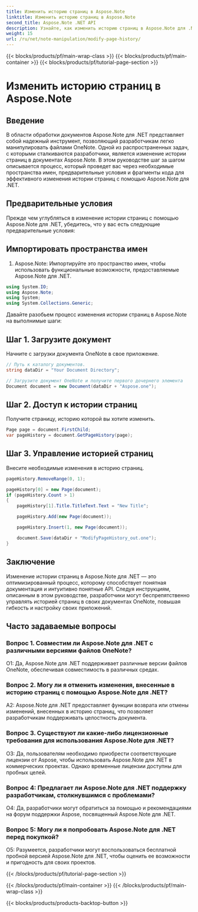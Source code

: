 ```yaml
---
title: Изменить историю страниц в Aspose.Note
linktitle: Изменить историю страниц в Aspose.Note
second_title: Aspose.Note .NET API
description: Узнайте, как изменить историю страниц в Aspose.Note для .NET, используя это подробное руководство. Расширьте свои возможности обработки документов без особых усилий.
weight: 15
url: /ru/net/note-manipulation/modify-page-history/
---
```


{{< blocks/products/pf/main-wrap-class >}}
{{< blocks/products/pf/main-container >}}
{{< blocks/products/pf/tutorial-page-section >}}

# Изменить историю страниц в Aspose.Note

## Введение

В области обработки документов Aspose.Note для .NET представляет собой надежный инструмент, позволяющий разработчикам легко манипулировать файлами OneNote. Одной из распространенных задач, с которыми сталкиваются разработчики, является изменение истории страниц в документах Aspose.Note. В этом руководстве шаг за шагом описывается процесс, который проведет вас через необходимые пространства имен, предварительные условия и фрагменты кода для эффективного изменения истории страниц с помощью Aspose.Note для .NET.

## Предварительные условия

Прежде чем углубляться в изменение истории страниц с помощью Aspose.Note для .NET, убедитесь, что у вас есть следующие предварительные условия:

## Импортировать пространства имен

1. Aspose.Note: Импортируйте это пространство имен, чтобы использовать функциональные возможности, предоставляемые Aspose.Note для .NET.

```csharp
using System.IO;
using Aspose.Note;
using System;
using System.Collections.Generic;
```

Давайте разобьем процесс изменения истории страниц в Aspose.Note на выполнимые шаги:

## Шаг 1. Загрузите документ

Начните с загрузки документа OneNote в свое приложение.

```csharp
// Путь к каталогу документов.
string dataDir = "Your Document Directory";

// Загрузите документ OneNote и получите первого дочернего элемента
Document document = new Document(dataDir + "Aspose.one");
```

## Шаг 2. Доступ к истории страниц

Получите страницу, историю которой вы хотите изменить.

```csharp
Page page = document.FirstChild;
var pageHistory = document.GetPageHistory(page);
```

## Шаг 3. Управление историей страниц

Внесите необходимые изменения в историю страниц.

```csharp
pageHistory.RemoveRange(0, 1);

pageHistory[0] = new Page(document);
if (pageHistory.Count > 1)
{
    pageHistory[1].Title.TitleText.Text = "New Title";

    pageHistory.Add(new Page(document));

    pageHistory.Insert(1, new Page(document));

    document.Save(dataDir + "ModifyPageHistory_out.one");
}
```

## Заключение

Изменение истории страниц в Aspose.Note для .NET — это оптимизированный процесс, которому способствует понятная документация и интуитивно понятные API. Следуя инструкциям, описанным в этом руководстве, разработчики могут беспрепятственно управлять историей страниц в своих документах OneNote, повышая гибкость и настройку своих приложений.

## Часто задаваемые вопросы

### Вопрос 1. Совместим ли Aspose.Note для .NET с различными версиями файлов OneNote?

О1: Да, Aspose.Note для .NET поддерживает различные версии файлов OneNote, обеспечивая совместимость в различных средах.

### Вопрос 2. Могу ли я отменить изменения, внесенные в историю страниц с помощью Aspose.Note для .NET?

A2: Aspose.Note для .NET предоставляет функции возврата или отмены изменений, внесенных в историю страниц, что позволяет разработчикам поддерживать целостность документа.

### Вопрос 3. Существуют ли какие-либо лицензионные требования для использования Aspose.Note для .NET?

О3: Да, пользователям необходимо приобрести соответствующие лицензии от Aspose, чтобы использовать Aspose.Note для .NET в коммерческих проектах. Однако временные лицензии доступны для пробных целей.

### Вопрос 4: Предлагает ли Aspose.Note для .NET поддержку разработчикам, столкнувшимся с проблемами?

О4: Да, разработчики могут обратиться за помощью и рекомендациями на форум поддержки Aspose, посвященный Aspose.Note для .NET.

### Вопрос 5: Могу ли я попробовать Aspose.Note для .NET перед покупкой?

О5: Разумеется, разработчики могут воспользоваться бесплатной пробной версией Aspose.Note для .NET, чтобы оценить ее возможности и пригодность для своих проектов.

{{< /blocks/products/pf/tutorial-page-section >}}

{{< /blocks/products/pf/main-container >}}
{{< /blocks/products/pf/main-wrap-class >}}

{{< blocks/products/products-backtop-button >}}
